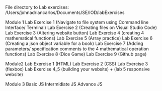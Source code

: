 File directory to Lab exercises: /Users/johnadriancarlos/Documents/SE/IOD/labExercises

Module 1 
Lab Exercise 1 (Navigate to file system using Command line Interface/ Terminal)
Lab Exercise 2 (Creating files on Visual Studio Code)
Lab Exercise 3 (Altering website button)
Lab Exercise 4 (creating 4 mathematical functions)
Lab Exercise 5 (Array practice)
Lab Exercise 6 (Creating a json object variable for a book)
Lab Exercise 7 (Adding parameters/ specification comments to the 4 mathematical operation functions)
Lab Exercise 8 (Dice Game) 
Lab Exercise 9 (Github page)



Module2 
Lab Exercise 1 (HTML)
Lab Exercise 2 (CSS)
Lab Exercise 3 (flexbox)
Lab Exercise 4_5 (building your website) + (lab 5 responsive website)

Module 3
Basic JS
Intermidiate JS
Advance JS